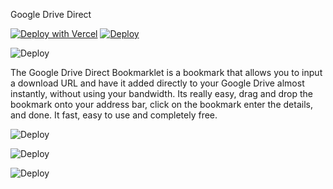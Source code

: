 Google Drive Direct

[![Deploy with Vercel](https://vercel.com/button)](https://vercel.com/new/git/external?repository-url=https%3A%2F%2Fgithub.com%2Fvercel%2Fnext.js%2Ftree%2Fcanary%2Fexamples%2Fhello-world)         [![Deploy](https://www.herokucdn.com/deploy/button.svg)](https://heroku.com/deploy)

![Deploy](https://getintopc.com/wp-content/uploads/2013/10/google-drive-security.jpg)


The Google Drive Direct Bookmarklet is a bookmark that allows you to input a download URL and have it added directly to your Google Drive almost instantly, without using your bandwidth. Its really easy, drag and drop the bookmark onto your address bar, click on the bookmark enter the details, and done. It fast, easy to use and completely free.


![Deploy](https://lh3.googleusercontent.com/7Rt8jZhq2EoBXhnDnXizU8KvjVPJpbUZXjd7fCS2ZBlytMGqLZ3UB4sovW5Rkgnaynr_m644LgC65jXRWAh3ummVbtjwuqCNbm4F)


![Deploy](https://getintopc.com/wp-content/uploads/2013/10/Google-Drive.png)



![Deploy](https://cdn.dribbble.com/users/5884695/screenshots/14298415/media/a756673a66d679365d04a8e36f8b75b1.jpg)
